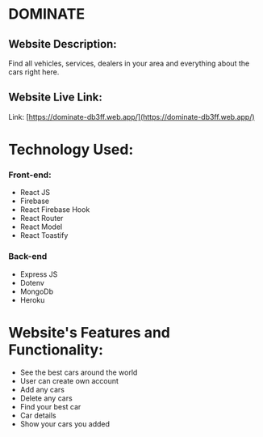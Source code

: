 # DOMINATE

## Website Description:

Find all vehicles, services, dealers in your area and everything about the cars right here.

## Website Live Link:

Link: [https://dominate-db3ff.web.app/](https://dominate-db3ff.web.app/)

# Technology Used:

### Front-end:

- React JS
- Firebase
- React Firebase Hook
- React Router
- React Model
- React Toastify

### Back-end

- Express JS
- Dotenv
- MongoDb
- Heroku

# Website's Features and Functionality:

- See the best cars around the world
- User can create own account
- Add any cars
- Delete any cars
- Find your best car
- Car details
- Show your cars you added
